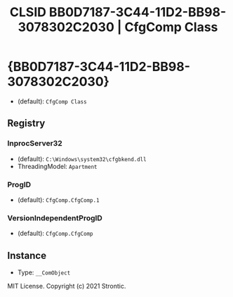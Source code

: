 ﻿---
title: "CLSID BB0D7187-3C44-11D2-BB98-3078302C2030 | CfgComp Class"
excerpt: What is COM-Object CLSID BB0D7187-3C44-11D2-BB98-3078302C2030?
---

# {BB0D7187-3C44-11D2-BB98-3078302C2030}

* (default): `CfgComp Class`

## Registry


### InprocServer32

* (default): `C:\Windows\system32\cfgbkend.dll`
* ThreadingModel: `Apartment`

### ProgID

* (default): `CfgComp.CfgComp.1`

### VersionIndependentProgID

* (default): `CfgComp.CfgComp`

## Instance

* Type: `__ComObject`

MIT License. Copyright (c) 2021 Strontic.


